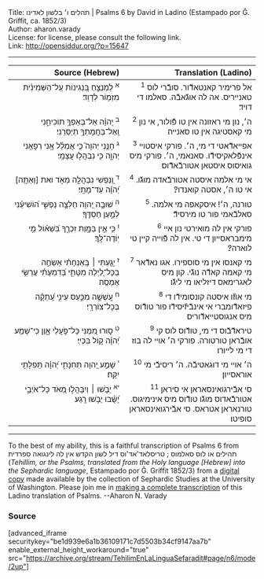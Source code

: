<html>
<head></head>
<body>
Title: תהלים ו׳ בלשון לאדינו | Psalms 6 by David in Ladino (Estampado por Ǧ. Griffit, ca. 1852/3)<br />
Author: aharon.varady<br />
License: for license, please consult the following link.<br />
Link: <a href="http://opensiddur.org/?p=15647">http://opensiddur.org/?p=15647</a>
<p />
<hr />

<table  class="copyright" style="margin-left: auto;margin-right: auto;" class="dragtable">
<thead><tr><th id="x" style="text-align: right;">Source (Hebrew)</th><th style="text-align: right;">Translation (Ladino)</th></tr></thead>
<tbody>
<tr><td style="vertical-align:top;" width="46%">
<div class="liturgy" style="text-align: right;"><span lang="he">
<sup>א</sup>&nbsp;לַמְנַצֵּ֣חַ 
בִּ֭נְגִינוֹת 
עַֽל־הַשְּׁמִינִ֗ית 
מִזְמ֥וֹר לְדָוִֽד׃
</span></div></td>

<td style="vertical-align:top;" width="53%">
<div class="ladino" style="text-align: right;"><span lang="he">
<sup>1</sup>&nbsp;אל פרימיר קאנטאדﬞור. 
סובﬞרי לוס טאנייריס. 
אה לה אוגﬞאבﬞה. 
סאלמו די דויד׃
</span></div></td></tr>


<tr><td style="vertical-align:top;" width="46%">
<div class="liturgy" style="text-align: right;"><span lang="he">
<sup>ב</sup>&nbsp;יְֽהוָ֗ה 
אַל־בְּאַפְּךָ֥ תוֹכִיחֵ֑נִי 
וְֽאַל־בַּחֲמָתְךָ֥ תְיַסְּרֵֽנִי׃
</span></div></td>

<td style="vertical-align:top;" width="53%">
<div class="ladino" style="text-align: right;"><span lang="he">
<sup>2</sup>&nbsp;ה׳, 
נון מי ראזונה אין טו פﬞולור, 
אי נון מי קאסטיגה אין טו סאנייה׃
</span></div></td></tr>


<tr><td style="vertical-align:top;" width="46%">
<div class="liturgy" style="text-align: right;"><span lang="he">
<sup>ג</sup>&nbsp;חָנֵּ֥נִי יְהוָה֮ 
כִּ֤י אֻמְלַ֫ל אָ֥נִי 
רְפָאֵ֥נִי יְהוָ֑ה 
כִּ֖י נִבְהֲל֣וּ עֲצָמָֽי׃
</span></div></td>

<td style="vertical-align:top;" width="53%">
<div class="ladino" style="text-align: right;"><span lang="he">
<sup>3</sup>&nbsp;אפייאדﬞאטי די מי, ה׳. 
פורקי איסטויי אינפﬞלאקיסידﬞו. 
סאנאמי, ה׳. 
פורקי מיס גואיסוס איסטאן אטורבﬞאדﬞוס׃
</span></div></td></tr>


<tr><td style="vertical-align:top;" width="46%">
<div class="liturgy" style="text-align: right;"><span lang="he">
<sup>ד</sup>&nbsp;וְ֭נַפְשִׁי נִבְהֲלָ֣ה מְאֹ֑ד 
ואת [וְאַתָּ֥ה] יְ֝הוָ֗ה 
עַד־מָתָֽי׃
</span></div></td>

<td style="vertical-align:top;" width="53%">
<div class="ladino" style="text-align: right;"><span lang="he">
<sup>4</sup>&nbsp;אי מי אלמה איסטה אטורבﬞאדה מוגﬞו. 
אי טו ה׳, 
אסטה קואנדו?׃
</span></div></td></tr>


<tr><td style="vertical-align:top;" width="46%">
<div class="liturgy" style="text-align: right;"><span lang="he">
<sup>ה</sup>&nbsp;שׁוּבָ֣ה יְ֭הוָה 
חַלְּצָ֣ה נַפְשִׁ֑י 
ה֝וֹשִׁיעֵ֗נִי לְמַ֣עַן חַסְדֶּֽךָ׃
</span></div></td>

<td style="vertical-align:top;" width="53%">
<div class="ladino" style="text-align: right;"><span lang="he">
<sup>5</sup>&nbsp;טורנה, ה׳! 
איסקאפה מי אלמה. 
סאלבﬞאמי פור טו מירסידﬞ׃
</span></div></td></tr>


<tr><td style="vertical-align:top;" width="46%">
<div class="liturgy" style="text-align: right;"><span lang="he">
<sup>ו</sup>&nbsp;כִּ֤י אֵ֣ין בַּמָּ֣וֶת זִכְרֶ֑ךָ 
בִּ֝שְׁא֗וֹל מִ֣י יֽוֹדֶה־לָּֽךְ׃
</span></div></td>

<td style="vertical-align:top;" width="53%">
<div class="ladino" style="text-align: right;"><span lang="he">
<sup>6</sup>&nbsp;פורקי אין לה מואירטי נון איי מימבראסייון די טי. 
אין לה פﬞוייה קיין טי לוארה?׃
</span></div></td></tr>


<tr><td style="vertical-align:top;" width="46%">
<div class="liturgy" style="text-align: right;"><span lang="he">
<sup>ז</sup>&nbsp;יָגַ֤עְתִּי ׀ בְּֽאַנְחָתִ֗י 
אַשְׂחֶ֣ה בְכָל־לַ֭יְלָה מִטָּתִ֑י 
בְּ֝דִמְעָתִ֗י עַרְשִׂ֥י אַמְסֶֽה׃
</span></div></td>

<td style="vertical-align:top;" width="53%">
<div class="ladino" style="text-align: right;"><span lang="he">
<sup>7</sup>&nbsp;מי קאנסו אין מי סוספירו. 
אגו נאדﬞאר מי קאמה קאדﬞה נוגﬞי. 
קון מיס לאגרימאס דיזליאו מי ליגﬞו׃
</span></div></td></tr>


<tr><td style="vertical-align:top;" width="46%">
<div class="liturgy" style="text-align: right;"><span lang="he">
<sup>ח</sup>&nbsp;עָֽשְׁשָׁ֣ה מִכַּ֣עַס עֵינִ֑י עָֽ֝תְקָ֗ה בְּכָל־צוֹרְרָֽי׃
</span></div></td>

<td style="vertical-align:top;" width="53%">
<div class="ladino" style="text-align: right;"><span lang="he">
<sup>8</sup>&nbsp;מי אוזﬞו איסטה קונסומידﬞו די פיזאדﬞומברי אי אינבﬞיזﬞיסידﬞו פור טודﬞוס מיס אנגוסטייאדﬞוריס׃
</span></div></td></tr>


<tr><td style="vertical-align:top;" width="46%">
<div class="liturgy" style="text-align: right;"><span lang="he">
<sup>ט</sup>&nbsp;ס֣וּרוּ מִ֭מֶּנִּי 
כָּל־פֹּ֣עֲלֵי אָ֑וֶן 
כִּֽי־שָׁמַ֥ע יְ֝הוָ֗ה ק֣וֹל בִּכְיִֽי׃
</span></div></td>

<td style="vertical-align:top;" width="53%">
<div class="ladino" style="text-align: right;"><span lang="he">
<sup>9</sup>&nbsp;טיראדﬞבﬞוס די מי, 
טודﬞוס לוס קי אובﬞראן טורטורה. 
פורקי ה׳ אויי לה בוז די מי לייורו׃
</span></div></td></tr>


<tr><td style="vertical-align:top;" width="46%">
<div class="liturgy" style="text-align: right;"><span lang="he">
<sup>י</sup>&nbsp;שָׁמַ֣ע יְ֭הוָה תְּחִנָּתִ֑י 
יְ֝הוָ֗ה תְּֽפִלָּתִ֥י יִקָּֽח׃
</span></div></td>

<td style="vertical-align:top;" width="53%">
<div class="ladino" style="text-align: right;"><span lang="he">
<sup>10</sup>&nbsp;ה׳ אויי מי דוגאטיבﬞה. 
ה׳ ריסיבﬞי מי אוראסייון׃
</span></div></td></tr>


<tr><td style="vertical-align:top;" width="46%">
<div class="liturgy" style="text-align: right;"><span lang="he">
<sup>יא</sup>&nbsp;יֵבֹ֤שׁוּ ׀ וְיִבָּהֲל֣וּ מְ֭אֹד כָּל־אֹיְבָ֑י 
יָ֝שֻׁ֗בוּ 
יֵבֹ֥שׁוּ רָֽגַע׃
</span></div></td>

<td style="vertical-align:top;" width="53%">
<div class="ladino" style="text-align: right;"><span lang="he">
<sup>11</sup>&nbsp;סי אבﬞירגואינסאראן אי סיראן אטורבﬞאדוס מוגﬞו טודﬞוס מיס אינימיגוס. 
טורנאראן אטראס. 
סי אבﬞירגואינסאראן סופיטו׃
 </span></div></td>
</tr>
</tbody></table>

<hr />

To the best of my ability, this is a faithful transcription of Psalms 6 from תהילים או לוס סאלמוס ; טריסלאד'אד'וס דיל לשון הקדש אין לה לינגואה ספרדית (<em>Tehillim, or the Psalms, translated from the Holy language [Hebrew] into the Sephardic language</em>, Estampado por Ǧ. Griffit 1852/3) from a <a href="http://digitalcollections.lib.washington.edu/cdm/compoundobject/collection/p16786coll3/id/2453/rec/">digital copy</a> made available by the collection of Sephardic Studies at the University of Washington. Please join me in <a href="https://he.wikisource.org/wiki/%D7%9E%D7%A4%D7%AA%D7%97:Tehilim,_o_los_Salmos,_trezladados_del_leshon_ha-%E1%B8%B3odesh_en_la_lingua_Sefaradit.pdf">making a complete transcription</a> of this Ladino translation of Psalms. --Aharon N. Varady

<h3>Source</h3>

[advanced_iframe securitykey="be1d939e6a1b36109171c7d5503b34cf9147aa7b" enable_external_height_workaround="true" src="https://archive.org/stream/TehilimEnLaLinguaSefaradit#page/n6/mode/2up"]

</body>
</html>